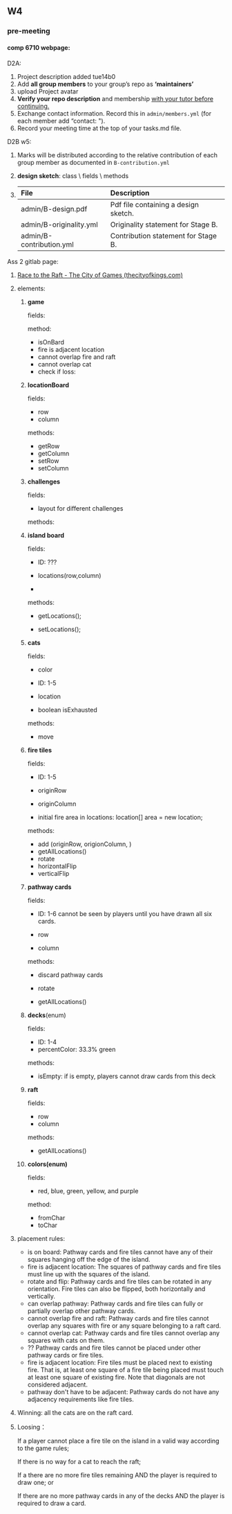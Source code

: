 ## W4

### pre-meeting

#### comp 6710 webpage: 

D2A:

1. Project description added  tue14b0
2. Add **all group members** to your group’s repo as **‘maintainers’**
3. upload Project avatar
4. **Verify your repo description** and membership <u>with your tutor before continuing.</u>
5. Exchange contact information. Record this in `admin/members.yml` (for each member add “contact: ").
6. Record your meeting time at the top of your tasks.md file.



D2B w5:

1. Marks will be distributed according to the relative contribution of each group member as documented in `B-contribution.yml`

2. **design sketch**: class \ fields \ methods

3. | File                     | Description                          |
   | :----------------------- | :----------------------------------- |
   | admin/B-design.pdf       | Pdf file containing a design sketch. |
   | admin/B-originality.yml  | Originality statement for Stage B.   |
   | admin/B-contribution.yml | Contribution statement for Stage B.  |



Ass 2 gitlab page:

1. [Race to the Raft - The City of Games (thecityofkings.com)](https://thecityofkings.com/games/race-to-the-raft/)

2. elements:

   1. **game**

      fields:

      method:

      - isOnBard
      - fire is adjacent location
      - cannot overlap fire and raft
      - cannot overlap cat
      - check if loss:

   2. **locationBoard**

      fields:

      - row
      - column

      methods:

      - getRow
      - getColumn
      - setRow
      - setColumn

   3. **challenges**

      fields:

      - layout for different challenges

      methods:

      

   4. **island board**

      fields:

      - ID: ???

      - locations(row,column)

      - 

      methods:

      - getLocations();

      - setLocations();

      

   5. **cats**

      fields:

      - color

      - ID: 1-5

      - location
      - boolean isExhausted

      methods:

      - move

      

   6. **fire tiles**

      fields:

      - ID: 1-5
      - originRow
      - originColumn

      - initial fire area in locations: location[] area = new location;

      methods:

      - add (originRow, origionColumn, )
      - getAllLocations()
      - rotate
      - horizontalFlip
      - verticalFlip

      

   7. **pathway cards**

      fields:

      - ID: 1-6 cannot be seen by players until you have drawn all six cards.

      - row

      - column

      methods:

      - discard pathway cards

      - rotate

      - getAllLocations()

        

   8. **decks**(enum)

      fields:

      - ID: 1-4 
      - percentColor: 33.3% green  

      methods:

      - isEmpty: if is empty, players cannot draw cards from this deck

      

   9. **raft**

      fields:

      - row
      - column

      methods:

      - getAllLocations()

      

   10. **colors(enum)**

       fields:

       - red, blue, green, yellow, and purple

       method:

       - fromChar
       - toChar

   

3. placement rules:

   - is on board: Pathway cards and fire tiles cannot have any of their squares hanging off the edge of the island.
   - fire is adjacent location: The squares of pathway cards and fire tiles must line up with the squares of the island.
   - rotate and flip: Pathway cards and fire tiles can be rotated in any orientation. Fire tiles can also be flipped, both horizontally and vertically.
   - can overlap pathway: Pathway cards and fire tiles can fully or partially overlap other pathway cards.
   - cannot overlap fire and raft: Pathway cards and fire tiles cannot overlap any squares with fire or any square belonging to a raft card.
   - cannot overlap cat: Pathway cards and fire tiles cannot overlap any squares with cats on them.
   - ?? Pathway cards and fire tiles cannot be placed under other pathway cards or fire tiles.
   - fire is adjacent location: Fire tiles must be placed next to existing fire. That is, at least one square of a fire tile being placed must touch at least one square of existing fire. Note that diagonals are not considered adjacent.
   - pathway don't  have to be adjacent: Pathway cards do not have any adjacency requirements like fire tiles.

4. Winning: all the cats are on the raft card.

5. Loosing：

   If a player cannot place a fire tile on the island in a valid way according to the game rules;

   If there is no way for a cat to reach the raft;

   If a there are no more fire tiles remaining AND the player is required to draw one; or

   If there are no more pathway cards in any of the decks AND the player is required to draw a card.
